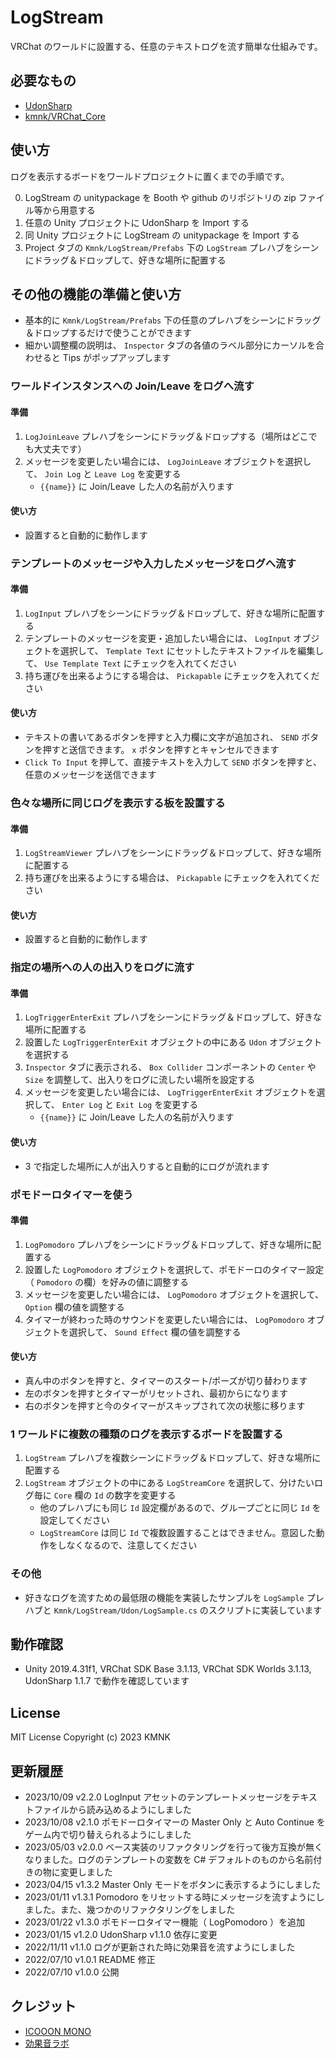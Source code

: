 # LogStream
VRChat のワールドに設置する、任意のテキストログを流す簡単な仕組みです。

## 必要なもの
- [UdonSharp](vrchat-community/UdonSharp)
- [kmnk/VRChat_Core](https://github.com/kmnk/VRChat_Core)

## 使い方
ログを表示するボードをワールドプロジェクトに置くまでの手順です。

0. LogStream の unitypackage を Booth や github のリポジトリの zip ファイル等から用意する
1. 任意の Unity プロジェクトに UdonSharp を Import する
2. 同 Unity プロジェクトに LogStream の unitypackage を Import する
3. Project タブの `Kmnk/LogStream/Prefabs` 下の `LogStream` プレハブをシーンにドラッグ＆ドロップして、好きな場所に配置する

## その他の機能の準備と使い方
- 基本的に `Kmnk/LogStream/Prefabs` 下の任意のプレハブをシーンにドラッグ＆ドロップするだけで使うことができます
- 細かい調整欄の説明は、 `Inspector` タブの各値のラベル部分にカーソルを合わせると Tips がポップアップします

### ワールドインスタンスへの Join/Leave をログへ流す
#### 準備
1. `LogJoinLeave` プレハブをシーンにドラッグ＆ドロップする（場所はどこでも大丈夫です）
2. メッセージを変更したい場合には、 `LogJoinLeave` オブジェクトを選択して、 `Join Log` と `Leave Log` を変更する
    - `{{name}}` に Join/Leave した人の名前が入ります

#### 使い方
- 設置すると自動的に動作します

### テンプレートのメッセージや入力したメッセージをログへ流す
#### 準備
1. `LogInput` プレハブをシーンにドラッグ＆ドロップして、好きな場所に配置する
2. テンプレートのメッセージを変更・追加したい場合には、 `LogInput` オブジェクトを選択して、 `Template Text` にセットしたテキストファイルを編集して、 `Use Template Text` にチェックを入れてください
3. 持ち運びを出来るようにする場合は、 `Pickapable` にチェックを入れてください

#### 使い方
- テキストの書いてあるボタンを押すと入力欄に文字が追加され、 `SEND` ボタンを押すと送信できます。 `x` ボタンを押すとキャンセルできます
- `Click To Input` を押して、直接テキストを入力して `SEND` ボタンを押すと、任意のメッセージを送信できます

### 色々な場所に同じログを表示する板を設置する
#### 準備
1. `LogStreamViewer` プレハブをシーンにドラッグ＆ドロップして、好きな場所に配置する
2. 持ち運びを出来るようにする場合は、 `Pickapable` にチェックを入れてください

#### 使い方
- 設置すると自動的に動作します

### 指定の場所への人の出入りをログに流す
#### 準備
1. `LogTriggerEnterExit` プレハブをシーンにドラッグ＆ドロップして、好きな場所に配置する
2. 設置した `LogTriggerEnterExit` オブジェクトの中にある `Udon` オブジェクトを選択する
3. `Inspector` タブに表示される、 `Box Collider` コンポーネントの `Center` や `Size` を調整して、出入りをログに流したい場所を設定する
4. メッセージを変更したい場合には、 `LogTriggerEnterExit` オブジェクトを選択して、 `Enter Log` と `Exit Log` を変更する
    - `{{name}}` に Join/Leave した人の名前が入ります

#### 使い方
- 3 で指定した場所に人が出入りすると自動的にログが流れます

### ポモドーロタイマーを使う
#### 準備
1. `LogPomodoro` プレハブをシーンにドラッグ＆ドロップして、好きな場所に配置する
2. 設置した `LogPomodoro` オブジェクトを選択して、ポモドーロのタイマー設定（ `Pomodoro` の欄）を好みの値に調整する
3. メッセージを変更したい場合には、 `LogPomodoro` オブジェクトを選択して、 `Option` 欄の値を調整する
4. タイマーが終わった時のサウンドを変更したい場合には、 `LogPomodoro` オブジェクトを選択して、 `Sound Effect` 欄の値を調整する

#### 使い方
- 真ん中のボタンを押すと、タイマーのスタート/ポーズが切り替わります
- 左のボタンを押すとタイマーがリセットされ、最初からになります
- 右のボタンを押すと今のタイマーがスキップされて次の状態に移ります

### 1 ワールドに複数の種類のログを表示するボードを設置する
1. `LogStream` プレハブを複数シーンにドラッグ＆ドロップして、好きな場所に配置する
2. `LogStream` オブジェクトの中にある `LogStreamCore` を選択して、分けたいログ毎に `Core` 欄の `Id` の数字を変更する
    - 他のプレハブにも同じ `Id` 設定欄があるので、グループごとに同じ `Id` を設定してください
    - `LogStreamCore` は同じ `Id` で複数設置することはできません。意図した動作をしなくなるので、注意してください

### その他
- 好きなログを流すための最低限の機能を実装したサンプルを `LogSample` プレハブと `Kmnk/LogStream/Udon/LogSample.cs` のスクリプトに実装しています

## 動作確認
- Unity 2019.4.31f1, VRChat SDK Base 3.1.13, VRChat SDK Worlds 3.1.13, UdonSharp 1.1.7 で動作を確認しています

## License
MIT License
Copyright (c) 2023 KMNK

## 更新履歴
- 2023/10/09 v2.2.0 LogInput アセットのテンプレートメッセージをテキストファイルから読み込めるようにしました
- 2023/10/08 v2.1.0 ポモドーロタイマーの Master Only と Auto Continue をゲーム内で切り替えられるようにしました
- 2023/05/03 v2.0.0 ベース実装のリファクタリングを行って後方互換が無くなりました。ログのテンプレートの変数を C# デフォルトのものから名前付きの物に変更しました
- 2023/04/15 v1.3.2 Master Only モードをボタンに表示するようにしました
- 2023/01/11 v1.3.1 Pomodoro をリセットする時にメッセージを流すようにしました。また、幾つかのリファクタリングをしました
- 2023/01/22 v1.3.0 ポモドーロタイマー機能（ LogPomodoro ）を追加
- 2023/01/15 v1.2.0 UdonSharp v1.1.0 依存に変更
- 2022/11/11 v1.1.0 ログが更新された時に効果音を流すようにしました
- 2022/07/10 v1.0.1 README 修正
- 2022/07/10 v1.0.0 公開

## クレジット
- [ICOOON MONO](https://icooon-mono.com/)
- [効果音ラボ](https://soundeffect-lab.info/)
